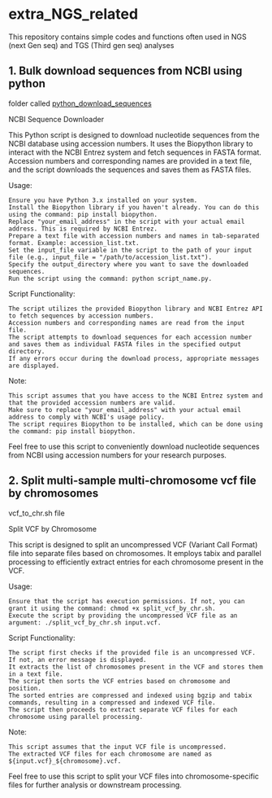 # extra_NGS_related
This repository contains simple codes and functions often used in NGS (next Gen seq) and TGS (Third gen seq) analyses

## 1. Bulk download sequences from NCBI using python

folder called [python_download_sequences](https://github.com/shivanshss/extra_NGS_related/tree/main/python_download_sequences_NCBI)

NCBI Sequence Downloader

This Python script is designed to download nucleotide sequences from the NCBI database using accession numbers. It uses the Biopython library to interact with the NCBI Entrez system and fetch sequences in FASTA format. Accession numbers and corresponding names are provided in a text file, and the script downloads the sequences and saves them as FASTA files.

Usage:

    Ensure you have Python 3.x installed on your system.
    Install the Biopython library if you haven't already. You can do this using the command: pip install biopython.
    Replace "your_email_address" in the script with your actual email address. This is required by NCBI Entrez.
    Prepare a text file with accession numbers and names in tab-separated format. Example: accession_list.txt.
    Set the input_file variable in the script to the path of your input file (e.g., input_file = "/path/to/accession_list.txt").
    Specify the output_directory where you want to save the downloaded sequences.
    Run the script using the command: python script_name.py.

Script Functionality:

    The script utilizes the provided Biopython library and NCBI Entrez API to fetch sequences by accession numbers.
    Accession numbers and corresponding names are read from the input file.
    The script attempts to download sequences for each accession number and saves them as individual FASTA files in the specified output directory.
    If any errors occur during the download process, appropriate messages are displayed.

Note:

    This script assumes that you have access to the NCBI Entrez system and that the provided accession numbers are valid.
    Make sure to replace "your_email_address" with your actual email address to comply with NCBI's usage policy.
    The script requires Biopython to be installed, which can be done using the command: pip install biopython.

Feel free to use this script to conveniently download nucleotide sequences from NCBI using accession numbers for your research purposes.

## 2. Split multi-sample multi-chromosome vcf file by chromosomes

vcf_to_chr.sh file

Split VCF by Chromosome

This script is designed to split an uncompressed VCF (Variant Call Format) file into separate files based on chromosomes. It employs tabix and parallel processing to efficiently extract entries for each chromosome present in the VCF.

Usage:

    Ensure that the script has execution permissions. If not, you can grant it using the command: chmod +x split_vcf_by_chr.sh.
    Execute the script by providing the uncompressed VCF file as an argument: ./split_vcf_by_chr.sh input.vcf.

Script Functionality:

    The script first checks if the provided file is an uncompressed VCF. If not, an error message is displayed.
    It extracts the list of chromosomes present in the VCF and stores them in a text file.
    The script then sorts the VCF entries based on chromosome and position.
    The sorted entries are compressed and indexed using bgzip and tabix commands, resulting in a compressed and indexed VCF file.
    The script then proceeds to extract separate VCF files for each chromosome using parallel processing.

Note:

    This script assumes that the input VCF file is uncompressed.
    The extracted VCF files for each chromosome are named as ${input.vcf}_${chromosome}.vcf.

Feel free to use this script to split your VCF files into chromosome-specific files for further analysis or downstream processing.
